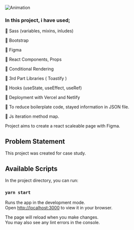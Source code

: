 
![Animation](https://user-images.githubusercontent.com/99739515/183224785-dfa86a85-eac2-42c8-80ae-95c258f3586b.gif)



### In this project, i have used;

📌 Sass (variables, mixins, inludes)

📌 Bootstrap

📌 Figma

📌 React Components, Props

📌 Conditional Rendering 

📌 3rd Part Libraries ( Toastify )

📌 Hooks (useState, useEffect, useRef)

📌 Deployment with Vercel and Netlify

📌 To reduce boilerplate code, stayed information in JSON file.

📌 Js iteration method map.

Project aims to create a react scaleable page with Figma.

## Problem Statement

This project was created for case study.

## Available Scripts

In the project directory, you can run:

### `yarn start`

Runs the app in the development mode.\
Open [http://localhost:3000](http://localhost:3000) to view it in your browser.

The page will reload when you make changes.\
You may also see any lint errors in the console.


